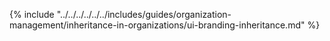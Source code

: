 {% include "../../../../../../includes/guides/organization-management/inheritance-in-organizations/ui-branding-inheritance.md" %}

